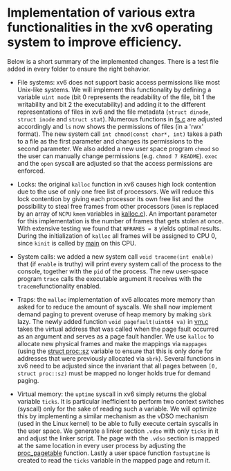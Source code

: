 # Implementation of various extra functionalities in the xv6 operating system to improve efficiency. 
Below is a short summary of the implemented changes. There is a test file added in every folder to ensure the right behavior. 

- File systems: xv6 does not support basic access permissions like most Unix-like systems. We will implement this functionality by defining a variable `uint mode` (bit 0 represents the readability of the file, bit 1 the writability and bit 2 the executability) and adding it to the different representations of files in xv6 and the file metadata (`struct dinode`, `struct inode` and `struct stat`). Numerous functions in [fs.c](https://github.com/Ferrevdv/OS-labs/blob/main/file_systems/kernel/fs.c) are adjusted accordingly and `ls` now shows the permissions of files (in a 'rwx' format). The new system call `int chmod(const char*, int)` takes a path to a file as the first parameter and changes its permissions to the second parameter. We also added a new user space program `chmod` so the user can manually change permissions (e.g. `chmod 7 README`). `exec` and the `open` syscall are adjusted so that the access permissions are enforced.

- Locks: the original `kalloc` function in xv6 causes high lock contention due to the use of only one free list of processors. We will reduce this lock contention by giving each processor its own free list and the possibility to steal free frames from other processors (`kmem` is replaced by an array of `NCPU` `kmem` variables in [kalloc.c](https://github.com/Ferrevdv/OS-labs/blob/main/locks/kernel/kalloc.c)). An important parameter for this implementation is the number of frames that gets stolen at once. With extensive testing we found that `NFRAMES = 8` yields optimal results. During the initialization of `kalloc` all frames will be assigned to CPU 0, since `kinit` is called by [main](https://github.com/Ferrevdv/OS-labs/blob/main/locks/kernel/main.c) on this CPU.

- System calls: we added a new system call `void traceme(int enable)` that (if `enable` is truthy) will print every system call of the process to the console, together with the `pid` of the process. The new user-space program `trace` calls the executable argument it receives with the `traceme`functionality enabled. 

- Traps: the `malloc` implementation of xv6 allocates more memory than asked for to reduce the amount of syscalls. We shall now implement demand paging to prevent overuse of heap memory by making `sbrk` lazy. The newly added function `void pagefault(uint64 va)` in [vm.c](https://github.com/Ferrevdv/OS-labs/blob/main/traps/kernel/vm.c) takes the virtual address that was called when the page fault occurred as an argument and serves as a page fault handler. We use `kalloc` to allocate new physical frames and make the mappings via `mappages` (using the [struct proc::sz](https://github.com/Ferrevdv/OS-labs/blob/main/traps/kernel/proc.h) variable to ensure that this is only done for addresses that were previously allocated via `sbrk`). Several functions in xv6 need to be adjusted since the invariant that all pages between `[0, struct proc::sz)` must be mapped no longer holds true for demand paging. 

- Virtual memory: the `uptime` syscall in xv6 simply returns the global variable `ticks`. It is particular inefficient to perform two context switches (syscall) only for the sake of reading such a variable. We will optimize this by implementing a similar mechanism as the vDSO mechanism (used in the Linux kernel) to be able to fully execute certain syscalls in the user space. We generate a linker section `.vdso` with only `ticks` in it and adjust the linker script. The page with the `.vdso` section is mapped at the same location in every user process by adjusting the [proc_pagetable](https://github.com/Ferrevdv/OS-labs/blob/main/virtual_memory/kernel/proc.c) function. Lastly a user space function `fastuptime` is created to read the `ticks` variable in the mapped page and return it. 
